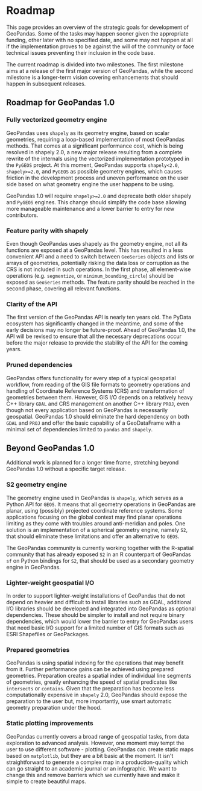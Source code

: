 # Roadmap

This page provides an overview of the strategic goals for development of GeoPandas. Some
of the tasks may happen sooner given the appropriate funding, other later with no
specified date, and some may not happen at all if the implementation proves to be
against the will of the community or face technical issues preventing their inclusion in
the code base.

The current roadmap is divided into two milestones. The first milestone aims at a
release of the first major version of GeoPandas, while the second milestone is a
longer-term vision covering enhancements that should happen in subsequent releases.

## Roadmap for GeoPandas 1.0

### Fully vectorized geometry engine

GeoPandas uses `shapely` as its geometry engine, based on scalar geometries, requiring a
loop-based implementation of most GeoPandas methods. That comes at a significant
performance cost, which is being resolved in shapely 2.0, a new major release resulting
from a complete rewrite of the internals using the vectorized implementation prototyped
in the `PyGEOS` project. At this moment, GeoPandas supports `shapely<2.0`,
`shapely>=2.0`, and `PyGEOS` as possible geometry engines, which causes friction in the
development process and uneven performance on the user side based on what geometry
engine the user happens to be using.

GeoPandas 1.0 will require `shapely>=2.0` and deprecate both older shapely and `PyGEOS`
engines. This change should simplify the code base allowing more manageable maintenance
and a lower barrier to entry for new contributors.

### Feature parity with shapely

Even though GeoPandas uses shapely as the geometry engine, not all its functions are
exposed at a GeoPandas level. This has resulted in a less convenient API and a need to
switch between `GeoSeries` objects and lists or arrays of geometries, potentially
risking the data loss or corruption as the CRS is not included in such operations. In
the first phase, all element-wise operations (e.g. `segmentize`, or
`minimum_bounding_circle`) should be exposed as `GeoSeries` methods. The feature parity
should be reached in the second phase, covering all relevant functions.

### Clarity of the API

The first version of the GeoPandas API is nearly ten years old. The PyData ecosystem has
significantly changed in the meantime, and some of the early decisions may no longer be
future-proof. Ahead of GeoPandas 1.0, the API will be revised to ensure that all the
necessary deprecations occur before the major release to provide the stability of the
API for the coming years.

### Pruned dependencies

GeoPandas offers functionality for every step of a typical geospatial workflow, from
reading of the GIS file formats to geometry operations and handling of Coordinate
Reference Systems (CRS) and transformation of geometries between them. However, GIS I/O
depends on a relatively heavy C++ library `GDAL` and CRS management on another C++
library `PROJ`, even though not every application based on GeoPandas is necessarily
geospatial. GeoPandas 1.0 should eliminate the hard dependency on both `GDAL` and `PROJ`
and offer the basic capability of a GeoDataFrame with a minimal set of dependencies
limited to `pandas` and `shapely`.

## Beyond GeoPandas 1.0

Additional work is planned for a longer time frame, stretching beyond GeoPandas 1.0
without a specific target release.

### S2 geometry engine

The geometry engine used in GeoPandas is `shapely`, which serves as a Python API for
`GEOS`. It means that all geometry operations in GeoPandas are planar, using (possibly)
projected coordinate reference systems. Some applications focusing on the global context
may find planar operations limiting as they come with troubles around anti-meridian and
poles. One solution is an implementation of a spherical geometry engine, namely `S2`,
that should eliminate these limitations and offer an alternative to `GEOS`.

The GeoPandas community is currently working together with the R-spatial community that
has already exposed `S2` in an R counterpart of GeoPandas `sf` on Python bindings for
`S2`, that should be used as a secondary geometry engine in GeoPandas.

### Lighter-weight geospatial I/O

In order to support lighter-weight installations of GeoPandas that do not depend on
heavier and difficult to install libraries such as GDAL, additional I/O libraries should
be developed and integrated into GeoPandas as optional dependencies.  These should be
simpler to install and not require binary dependencies, which would lower the barrier to
entry for GeoPandas users that need basic I/O support for a limited number of GIS
formats such as ESRI Shapefiles or GeoPackages.

### Prepared geometries

GeoPandas is using spatial indexing for the operations that may benefit from it. Further
performance gains can be achieved using prepared geometries. Preparation creates a
spatial index of individual line segments of geometries, greatly enhancing the speed of
spatial predicates like `intersects` or `contains`. Given that the preparation has
become less computationally expensive in `shapely` 2.0, GeoPandas should expose the
preparation to the user but, more importantly, use smart automatic geometry preparation
under the hood.

### Static plotting improvements

GeoPandas currently covers a broad range of geospatial tasks, from data exploration to
advanced analysis. However, one moment may tempt the user to use different software -
plotting. GeoPandas can create static maps based on ``matplotlib``, but they are a bit
basic at the moment. It isn't straightforward to generate a complex map in a
production-quality which can go straight to an academic journal or an infographic. We
want to change this and remove barriers which we currently have and make it simple to
create beautiful maps.
